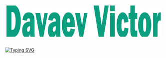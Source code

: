 <p align="center" style="size:100px;">
  <img src="https://github.com/MikLomonosov/MikLomonosov/blob/main/Content/ahhhhh.png" height="100" width="500"/>
</p>
<br>
<a href="https://git.io/typing-svg"><img src="https://readme-typing-svg.demolab.com?font=Eras+Bold+ITC&weight=700&size=30&duration=6000&pause=1000&color=0B9F80&center=true&width=435&lines=Welcome+to+my+profile" alt="Typing SVG" /></a>

